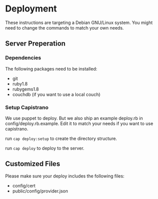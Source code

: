 # Deployment #

These instructions are targeting a Debian GNU/Linux system. You might need to change the commands to match your own needs.

## Server Preperation ##

### Dependencies ##

The following packages need to be installed:

* git
* ruby1.8
* rubygems1.8
* couchdb (if you want to use a local couch)

### Setup Capistrano ###

We use puppet to deploy. But we also ship an example deploy.rb in config/deploy.rb.example. Edit it to match your needs if you want to use capistrano.

run `cap deploy:setup` to create the directory structure.

run `cap deploy` to deploy to the server.

## Customized Files ##

Please make sure your deploy includes the following files:

* config/cert
* public/config/provider.json
